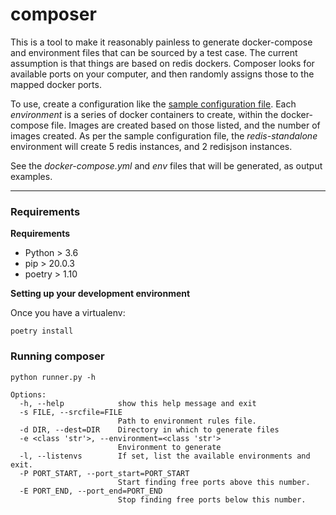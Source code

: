 # composer

This is a tool to make it reasonably painless to generate docker-compose and environment files that can be sourced by a test case. The current assumption is that things are based on redis dockers. Composer looks for available ports on your computer, and then randomly assigns those to the mapped docker ports.

To use, create a configuration like the [sample configuration file](sample-config.yml).  Each *environment* is a series of docker containers to create, within the docker-compose file.  Images are created based on those listed, and the number of images created.   As per the sample configuration file, the *redis-standalone* environment will create 5 redis instances, and 2 redisjson instances.

See the *docker-compose.yml* and *env* files that will be generated, as output examples.

---------

### Requirements

**Requirements**

* Python > 3.6
* pip > 20.0.3
* poetry > 1.10

**Setting up your development environment**

Once you have a virtualenv:

```poetry install```

### Running composer

```
python runner.py -h

Options:
  -h, --help            show this help message and exit
  -s FILE, --srcfile=FILE
                        Path to environment rules file.
  -d DIR, --dest=DIR    Directory in which to generate files
  -e <class 'str'>, --environment=<class 'str'>
                        Environment to generate
  -l, --listenvs        If set, list the available environments and exit.
  -P PORT_START, --port_start=PORT_START
                        Start finding free ports above this number.
  -E PORT_END, --port_end=PORT_END
                        Stop finding free ports below this number.
```
